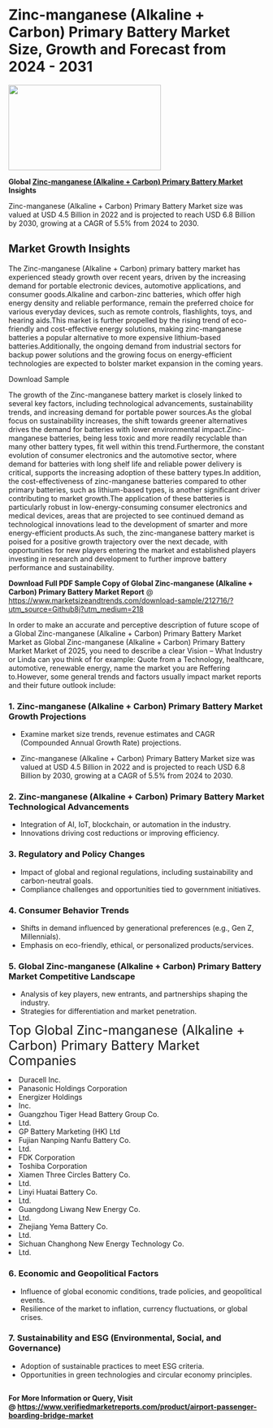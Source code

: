 <H1>Zinc-manganese (Alkaline + Carbon) Primary Battery Market Size, Growth and Forecast from 2024 - 2031</H1><img class="aligncenter size-medium wp-image-584254" src="https://thirdeyenews.in/wp-content/uploads/2024/09/Global-Market-Research-300x168.jpeg" alt="" width="300" height="168" /><p><strong>Global&nbsp;<a href="https://www.marketsizeandtrends.com/download-sample/212716/?utm_source=Github8j?utm_medium=218">Zinc-manganese (Alkaline + Carbon) Primary Battery Market</a> Insights</strong></p><p>Zinc-manganese (Alkaline + Carbon) Primary Battery Market size was valued at USD 4.5 Billion in 2022 and is projected to reach USD 6.8 Billion by 2030, growing at a CAGR of 5.5% from 2024 to 2030.</p><p><h2>Market Growth Insights</h2> <p>The Zinc-manganese (Alkaline + Carbon) primary battery market has experienced steady growth over recent years, driven by the increasing demand for portable electronic devices, automotive applications, and consumer goods.Alkaline and carbon-zinc batteries, which offer high energy density and reliable performance, remain the preferred choice for various everyday devices, such as remote controls, flashlights, toys, and hearing aids.This market is further propelled by the rising trend of eco-friendly and cost-effective energy solutions, making zinc-manganese batteries a popular alternative to more expensive lithium-based batteries.Additionally, the ongoing demand from industrial sectors for backup power solutions and the growing focus on energy-efficient technologies are expected to bolster market expansion in the coming years.</p> <p>Download Sample</p> <p>The growth of the Zinc-manganese battery market is closely linked to several key factors, including technological advancements, sustainability trends, and increasing demand for portable power sources.As the global focus on sustainability increases, the shift towards greener alternatives drives the demand for batteries with lower environmental impact.Zinc-manganese batteries, being less toxic and more readily recyclable than many other battery types, fit well within this trend.Furthermore, the constant evolution of consumer electronics and the automotive sector, where demand for batteries with long shelf life and reliable power delivery is critical, supports the increasing adoption of these battery types.In addition, the cost-effectiveness of zinc-manganese batteries compared to other primary batteries, such as lithium-based types, is another significant driver contributing to market growth.The application of these batteries is particularly robust in low-energy-consuming consumer electronics and medical devices, areas that are projected to see continued demand as technological innovations lead to the development of smarter and more energy-efficient products.As such, the zinc-manganese battery market is poised for a positive growth trajectory over the next decade, with opportunities for new players entering the market and established players investing in research and development to further improve battery performance and sustainability.<p></p><p><span class=""><strong>Download Full PDF Sample Copy of Global Zinc-manganese (Alkaline + Carbon) Primary Battery Market Report</strong> @ <a href="https://www.marketsizeandtrends.com/download-sample/212716/?utm_source=Github8j?utm_medium=218" target="_blank">https://www.marketsizeandtrends.com/download-sample/212716/?utm_source=Github8j?utm_medium=218</a></span></p><p>In order to make an accurate and perceptive description of future scope of a Global&nbsp;Zinc-manganese (Alkaline + Carbon) Primary Battery Market Market as Global&nbsp;Zinc-manganese (Alkaline + Carbon) Primary Battery Market Market of 2025, you need to describe a clear Vision &ndash; What Industry or Linda can you think of for example: Quote from a Technology, healthcare, automotive, renewable energy, name the market you are Reffering to.However, some general trends and factors usually impact market reports and their future outlook include:</p><h3>1.&nbsp;<strong>Zinc-manganese (Alkaline + Carbon) Primary Battery Market Growth Projections</strong></h3><ul><li>Examine market size trends, revenue estimates and CAGR (Compounded Annual Growth Rate) projections.</li><li><p>Zinc-manganese (Alkaline + Carbon) Primary Battery Market size was valued at USD 4.5 Billion in 2022 and is projected to reach USD 6.8 Billion by 2030, growing at a CAGR of 5.5% from 2024 to 2030.</p></li></ul><h3>2.&nbsp;<strong>Zinc-manganese (Alkaline + Carbon) Primary Battery Market Technological Advancements</strong></h3><ul><li>Integration of AI, IoT, blockchain, or automation in the industry.</li><li>Innovations driving cost reductions or improving efficiency.</li></ul><h3>3.&nbsp;<strong>Regulatory and Policy Changes</strong></h3><ul><li>Impact of global and regional regulations, including sustainability and carbon-neutral goals.</li><li>Compliance challenges and opportunities tied to government initiatives.</li></ul><h3>4.&nbsp;<strong>Consumer Behavior Trends</strong></h3><ul><li>Shifts in demand influenced by generational preferences (e.g., Gen Z, Millennials).</li><li>Emphasis on eco-friendly, ethical, or personalized products/services.</li></ul><h3>5.&nbsp;<strong>Global Zinc-manganese (Alkaline + Carbon) Primary Battery Market Competitive Landscape</strong></h3><ul><li>Analysis of key players, new entrants, and partnerships shaping the industry.</li><li>Strategies for differentiation and market penetration.</li></ul><p data-pm-slice="1 1 []"><span style="color: inherit; font-family: inherit; font-size: 25px;">Top Global Zinc-manganese (Alkaline + Carbon) Primary Battery Market Companies</span></p><div class="" data-test-id=""><p><li>Duracell Inc.</li><li> Panasonic Holdings Corporation</li><li> Energizer Holdings</li><li> Inc.</li><li> Guangzhou Tiger Head Battery Group Co.</li><li> Ltd.</li><li> GP Battery Marketing (HK) Ltd</li><li> Fujian Nanping Nanfu Battery Co.</li><li> Ltd.</li><li> FDK Corporation</li><li> Toshiba Corporation</li><li> Xiamen Three Circles Battery Co.</li><li> Ltd.</li><li> Linyi Huatai Battery Co.</li><li> Ltd.</li><li> Guangdong Liwang New Energy Co.</li><li> Ltd.</li><li> Zhejiang Yema Battery Co.</li><li> Ltd.</li><li> Sichuan Changhong New Energy Technology Co.</li><li> Ltd.</li></p></div><h3>6.&nbsp;<strong>Economic and Geopolitical Factors</strong></h3><ul><li>Influence of global economic conditions, trade policies, and geopolitical events.</li><li>Resilience of the market to inflation, currency fluctuations, or global crises.</li></ul><h3>7.&nbsp;<strong>Sustainability and ESG (Environmental, Social, and Governance)</strong></h3><ul><li>Adoption of sustainable practices to meet ESG criteria.</li><li>Opportunities in green technologies and circular economy principles.</li></ul><h2><strong style="font-size: 14px;">For More Information or Query, Visit @&nbsp;</strong><a style="background-color: #ffffff; font-size: 14px;" href="https://www.marketsizeandtrends.com/report/zinc-manganese-alkaline-carbon-primary-battery-market/" target="_blank">https://www.verifiedmarketreports.com/product/airport-passenger-boarding-bridge-market</a></h2>
